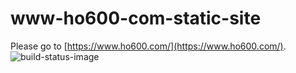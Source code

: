 # www-ho600-com-static-site
Please go to [https://www.ho600.com/](https://www.ho600.com/). ![build-status-image]

[build-status-image]: https://codebuild.us-west-2.amazonaws.com/badges?uuid=eyJlbmNyeXB0ZWREYXRhIjoia0Fnd240OHRSMllleVFtSVE0QUxjc2JTbFJERllzMTFJVjlkYW5Bcnp0VVZxNHlESTlhYlBoZ3FTY21CMTRTYXA3WS82MUdlRWU0ZlFqMi9VamFGOXZZPSIsIml2UGFyYW1ldGVyU3BlYyI6Ijk5MEh3clFvZGVXWU90YnEiLCJtYXRlcmlhbFNldFNlcmlhbCI6MX0%3D&branch=master